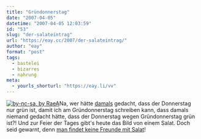 ```yaml
---
title: "Gründonnerstag"
date: "2007-04-05"
datetime: "2007-04-05 12:03:59"
id: "53"
slug: "der-salateintrag"
url: "https://eay.cc/2007/der-salateintrag/"
author: "eay"
format: "post"
tags:
  - bastelei
  - bizarres
  - nahrung
meta:
  - yourls_shorturl: "https://eay.li/vv"
---
```


[![](/uploads/2007/kopfsalat.jpg "by-nc-sa, by RaeA")](http://www.flickr.com/photos/raeallen/51788825/)Na, wer hätte [damals](//eay.cc/2007/introducing-v5/) gedacht, dass der Donnerstag nur grün ist, damit ich am Gründonnerstag schreiben kann, dass damals niemand gedacht hätte, dass der Donnerstag wegen Gründonnerstag grün ist?! Und zur Feier der Tages gibt's heute das Bild von einem Salat. Doch seid gewarnt, denn [man findet keine Freunde mit Salat](http://www.youtube.com/watch?v=Gei0H0x66Xo)!
